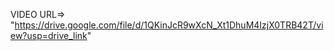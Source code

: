 VIDEO URL=> "https://drive.google.com/file/d/1QKinJcR9wXcN_Xt1DhuM4IzjX0TRB42T/view?usp=drive_link"
